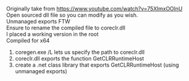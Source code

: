 Originally take from https://www.youtube.com/watch?v=75XImxOOInU<br />
Open sourced dll file so you can modify as you wish. <br />
Unmanaged exports FTW<br />
Ensure to rename the compiled file to coreclr.dll<br />
I placed a working version in the root<br />
Compiled for x64<br />

1. coregen.exe /L lets us specify the path to coreclr.dll
2. coreclr.dll exports the function GetCLRRuntimeHost
3. create a .net class library that exports GetCLRRuntimeHost (using unmanaged exports)